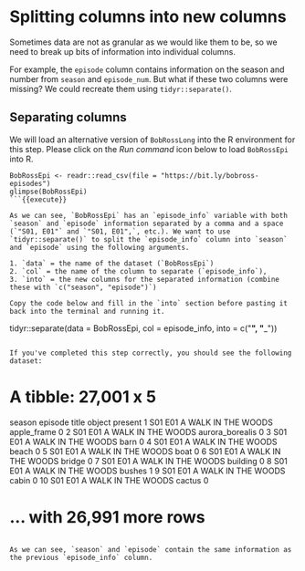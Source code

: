 # Splitting columns into new columns

Sometimes data are not as granular as we would like them to be, so we need to break up bits of information into individual columns.

For example, the `episode` column contains information on the season and number from `season` and `episode_num`. But what if these two columns were missing? We could recreate them using `tidyr::separate()`. 

## Separating columns 

We will load an alternative version of `BobRossLong` into the R environment for this step. Please click on the *Run command* icon below to load `BobRossEpi` into R. 

```
BobRossEpi <- readr::read_csv(file = "https://bit.ly/bobross-episodes")
glimpse(BobRossEpi)
```{{execute}} 

As we can see, `BobRossEpi` has an `episode_info` variable with both `season` and `episode` information separated by a comma and a space (`"S01, E01"` and `"S01, E01",`, etc.). We want to use `tidyr::separate()` to split the `episode_info` column into `season` and `episode` using the following arguments. 

1. `data` = the name of the dataset (`BobRossEpi`)  
2. `col` = the name of the column to separate (`episode_info`),  
3. `into` = the new columns for the separated information (combine these with `c("season", "episode")`) 

Copy the code below and fill in the `into` section before pasting it back into the terminal and running it. 

```
tidyr::separate(data = BobRossEpi, col = episode_info, into = c("______", "_______"))
```{{copy}}

If you've completed this step correctly, you should see the following dataset: 

```
# A tibble: 27,001 x 5
   season episode title               object          present
   <chr>  <chr>   <chr>               <chr>             <dbl>
 1 S01    E01     A WALK IN THE WOODS apple_frame           0
 2 S01    E01     A WALK IN THE WOODS aurora_borealis       0
 3 S01    E01     A WALK IN THE WOODS barn                  0
 4 S01    E01     A WALK IN THE WOODS beach                 0
 5 S01    E01     A WALK IN THE WOODS boat                  0
 6 S01    E01     A WALK IN THE WOODS bridge                0
 7 S01    E01     A WALK IN THE WOODS building              0
 8 S01    E01     A WALK IN THE WOODS bushes                1
 9 S01    E01     A WALK IN THE WOODS cabin                 0
10 S01    E01     A WALK IN THE WOODS cactus                0
# … with 26,991 more rows
```

As we can see, `season` and `episode` contain the same information as the previous `episode_info` column.
